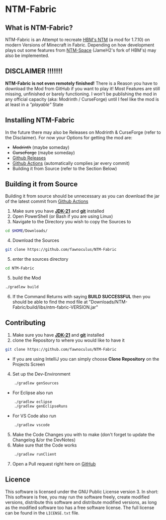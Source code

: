 # NTM-Fabric
## What is NTM-Fabric?
NTM-Fabric is an Attempt to recreate [HBM's NTM](https://github.com/HbmMods/Hbm-s-Nuclear-Tech-GIT) (a mod for 1.7.10) on modern Versions of Minecraft in Fabric.
Depending on how development plays out some features from [NTM-Space](https://github.com/JameH2/Hbm-s-Nuclear-Tech-GIT/tree/space-travel-twopointfive) (JameH2's fork of HBM's) may also be implemented.

## **DISCLAIMER !!!!!!!**
**NTM-Fabric is not even remotely finished!** 
There is a Reason you have to download the Mod from GitHub if you want to play it! 
Most Features are still missing, unfinished or barely functioning. I won't be publishing the mod in any official capacity (aka: Modrinth / CurseForge) until I feel like the mod is at least in a *"playable"* State

## Installing NTM-Fabric
In the future there may also be Releases on Modrinth & CurseForge (refer to the Disclaimer).
For now your Options for getting the mod are:
- ~~Modrinth~~ (maybe someday)
- ~~CurseForge~~ (maybe someday)
- [Github Releases](https://github.com/fawnoculus/NTM-Fabric/releases/latest)
- [Github Actions](https://github.com/fawnoculus/NTM-Fabric/actions/workflows/build.yml) (automatically complies jar every commit)
- Building it from Source (refer to the Section Below)


## Building it from Source
Building it from source should be unnecessary as you can download the jar of the latest commit from [Github Actions](https://github.com/fawnoculus/NTM-Fabric/actions/workflows/build.yml)
1. Make sure you have [**JDK-21**](https://adoptium.net/temurin/releases/?variant=openjdk8&jvmVariant=hotspot&package=jdk&version=21) and [**git**](https://git-scm.com/downloads) installed
2. Open PowerShell (or Bash if you are using Linux)
3. Navigate to the Directory you wish to copy the Sources to
```bash
cd $HOME/Downloads/
```
4. Download the Sources
```bash
git clone https://github.com/fawnoculus/NTM-Fabric
```
5. enter the sources directory
```bash
cd NTM-Fabric
```
5. build the Mod
```bash
./gradlew build
```
6. If the Command Returns with saying **BUILD SUCCESSFUL** then you should be able to find the mod file at "Downloads/NTM-Fabric/build/libs/ntm-fabric-VERSION.jar"

## Contributing
1. Make sure you have [**JDK-21**](https://adoptium.net/temurin/releases/?variant=openjdk8&jvmVariant=hotspot&package=jdk&version=21) and [**git**](https://git-scm.com/downloads) installed
2. clone the Repository to where you would like to have it
```bash
git clone https://github.com/fawnoculus/NTM-Fabric
```
- If you are using IntelliJ you can simply choose **Clone Repository** on the Projects Screen
4. Set up the Dev-Environment
```bash
    ./gradlew genSources
```

* For Eclipse also run
```bash
    ./gradlew eclipse
    ./gradlew genEclipseRuns
```
* For VS Code also run
```bash
    ./gradlew vscode
```
5. Make the Code Changes you with to make (don't forget to update the Changelog &/or the DevNotes)
6. Make sure that the Code works
```bash
    ./gradlew runClient
```
7. Open a Pull request right here on [GitHub](https://github.com/fawnoculus/NTM-Fabric)

## Licence
This software is licensed under the GNU Public License version 3. In short: This software is free, you may run the software freely, create modified versions, distribute this software and distribute modified versions, as long as the modified software too has a free software license. The full license can be found in the `LICENSE.txt` file.